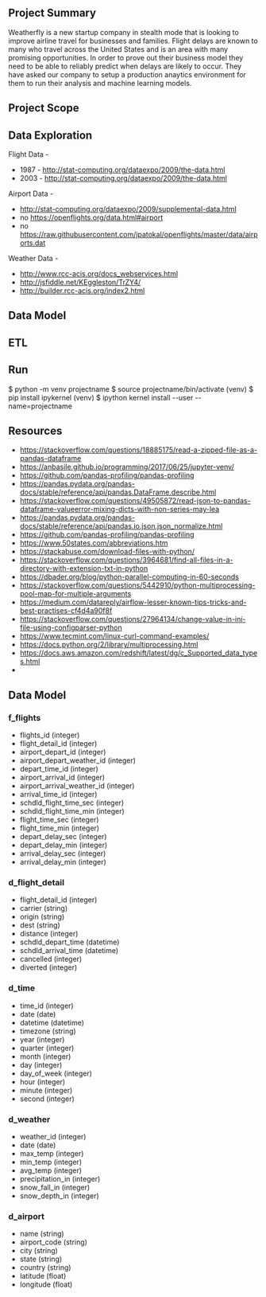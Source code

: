 
## Project Summary
Weatherfly is a new startup company in stealth mode that is looking to improve airline travel for businesses and families. Flight delays are known to many who travel across the United States and is an area with many promising opportunities. In order to prove out their business model they need to be able to reliably predict when delays are likely to occur. They have asked our company to setup a production anaytics environment for them to run their analysis and machine learning models.

## Project Scope

## Data Exploration
Flight Data -
* 1987 - http://stat-computing.org/dataexpo/2009/the-data.html
* 2003 - http://stat-computing.org/dataexpo/2009/the-data.html

Airport Data -
* http://stat-computing.org/dataexpo/2009/supplemental-data.html
* no https://openflights.org/data.html#airport
* no https://raw.githubusercontent.com/jpatokal/openflights/master/data/airports.dat

Weather Data -
* http://www.rcc-acis.org/docs_webservices.html
* http://jsfiddle.net/KEggleston/TrZY4/
* http://builder.rcc-acis.org/index2.html

## Data Model

## ETL



## Run
$ python -m venv projectname
$ source projectname/bin/activate
(venv) $ pip install ipykernel
(venv) $ ipython kernel install --user --name=projectname

## Resources
* https://stackoverflow.com/questions/18885175/read-a-zipped-file-as-a-pandas-dataframe
* https://anbasile.github.io/programming/2017/06/25/jupyter-venv/
* https://github.com/pandas-profiling/pandas-profiling
* https://pandas.pydata.org/pandas-docs/stable/reference/api/pandas.DataFrame.describe.html
* https://stackoverflow.com/questions/49505872/read-json-to-pandas-dataframe-valueerror-mixing-dicts-with-non-series-may-lea
* https://pandas.pydata.org/pandas-docs/stable/reference/api/pandas.io.json.json_normalize.html
* https://github.com/pandas-profiling/pandas-profiling
* https://www.50states.com/abbreviations.htm
* https://stackabuse.com/download-files-with-python/
* https://stackoverflow.com/questions/3964681/find-all-files-in-a-directory-with-extension-txt-in-python
* https://dbader.org/blog/python-parallel-computing-in-60-seconds
* https://stackoverflow.com/questions/5442910/python-multiprocessing-pool-map-for-multiple-arguments
* https://medium.com/datareply/airflow-lesser-known-tips-tricks-and-best-practises-cf4d4a90f8f
* https://stackoverflow.com/questions/27964134/change-value-in-ini-file-using-configparser-python
* https://www.tecmint.com/linux-curl-command-examples/
* https://docs.python.org/2/library/multiprocessing.html
* https://docs.aws.amazon.com/redshift/latest/dg/c_Supported_data_types.html
*

## Data Model

### f_flights
* flights_id (integer)
* flight_detail_id (integer)
* airport_depart_id (integer)
* airport_depart_weather_id (integer)
* depart_time_id (integer)
* airport_arrival_id (integer)
* airport_arrival_weather_id (integer)
* arrival_time_id (integer)
* schdld_flight_time_sec (integer)
* schdld_flight_time_min (integer)
* flight_time_sec (integer)
* flight_time_min (integer)
* depart_delay_sec (integer)
* depart_delay_min (integer)
* arrival_delay_sec (integer)
* arrival_delay_min (integer)

### d_flight_detail
* flight_detail_id (integer)
* carrier (string)
* origin (string)
* dest (string)
* distance (integer)
* schdld_depart_time (datetime)
* schdld_arrival_time (datetime)
* cancelled (integer)
* diverted (integer)

### d_time
* time_id (integer)
* date (date)
* datetime (datetime)
* timezone (string)
* year (integer)
* quarter (integer)
* month (integer)
* day (integer)
* day_of_week (integer)
* hour (integer)
* minute (integer)
* second (integer)

### d_weather
* weather_id (integer)
* date (date)
* max_temp (integer)
* min_temp (integer)
* avg_temp (integer)
* precipitation_in (integer)
* snow_fall_in (integer)
* snow_depth_in (integer)

### d_airport
* name (string)
* airport_code (string)
* city (string)
* state (string)
* country (string)
* latitude (float)
* longitude (float)